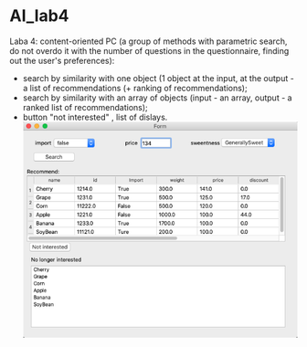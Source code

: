 # AI_lab4
Laba 4: content-oriented PC (a group of methods with parametric search, do not overdo it with the number of questions in the questionnaire, finding out the user's preferences):  
- search by similarity with one object (1 object at the input, at the output - a list of recommendations (+ ranking of recommendations);  
- search by similarity with an array of objects (input - an array, output - a ranked list of recommendations);  
- button "not interested" , list of dislays.
![image](https://github.com/PrettyWitch/AI_lab4/blob/master/image/%E6%88%AA%E5%B1%8F2020-12-1914.11.46.png)
